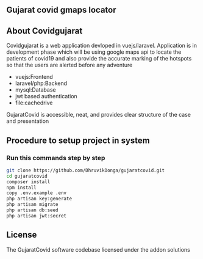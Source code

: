 ## Gujarat covid gmaps locator



## About Covidgujarat 

Covidgujarat is a web application devloped in vuejs/laravel.  Application is in development phase which will be using google maps api to locate the patients of covid19
and also provide the accurate marking of the hotspots so that the users are alerted before any adventure

- vuejs:Frontend
- laravel/php:Backend
- mysql:Database
- jwt based authentication
- file:cachedrive


GujaratCovid is accessible, neat, and provides clear structure of the case and presentation

## Procedure to setup project in system
### Run this commands step by step
```bash
git clone https://github.com/DhruvikDonga/gujaratcovid.git
cd gujaratcovid
composer install
npm install
copy .env.example .env
php artisan key:generate
php artisan migrate
php artisan db:seed   
php artisan jwt:secret
```






## License

The GujaratCovid software codebase licensed under the addon solutions
